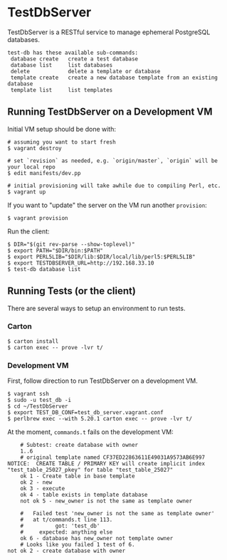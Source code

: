 # TestDbServer

TestDbServer is a RESTful service to manage ephemeral PostgreSQL databases.

```
test-db has these available sub-commands:
 database create   create a test database
 database list     list databases
 delete            delete a template or database
 template create   create a new database template from an existing database
 template list     list templates
```

## Running TestDbServer on a Development VM

Initial VM setup should be done with:

```
# assuming you want to start fresh
$ vagrant destroy

# set `revision` as needed, e.g. `origin/master`, `origin` will be your local repo
$ edit manifests/dev.pp

# initial provisioning will take awhile due to compiling Perl, etc.
$ vagrant up
```

If you want to "update" the server on the VM run another `provision`:

```
$ vagrant provision
```

Run the client:

```
$ DIR="$(git rev-parse --show-toplevel)"
$ export PATH="$DIR/bin:$PATH"
$ export PERL5LIB="$DIR/lib:$DIR/local/lib/perl5:$PERL5LIB"
$ export TESTDBSERVER_URL=http://192.168.33.10
$ test-db database list
```

## Running Tests (or the client)

There are several ways to setup an environment to run tests.

### Carton

```
$ carton install
$ carton exec -- prove -lvr t/
```

### Development VM

First, follow direction to run TestDbServer on a development VM.

```
$ vagrant ssh
$ sudo -u test_db -i
$ cd ~/TestDbServer
$ export TEST_DB_CONF=test_db_server.vagrant.conf
$ perlbrew exec --with 5.20.1 carton exec -- prove -lvr t/
```

At the moment, `commands.t` fails on the development VM:

```
    # Subtest: create database with owner
    1..6
    # original template named CF37ED22863611E49031A9573AB6E997
NOTICE:  CREATE TABLE / PRIMARY KEY will create implicit index "test_table_25027_pkey" for table "test_table_25027"
    ok 1 - Create table in base template
    ok 2 - new
    ok 3 - execute
    ok 4 - table exists in template database
    not ok 5 - new_owner is not the same as template owner

    #   Failed test 'new_owner is not the same as template owner'
    #   at t/commands.t line 113.
    #          got: 'test_db'
    #     expected: anything else
    ok 6 - database has new_owner not template owner
    # Looks like you failed 1 test of 6.
not ok 2 - create database with owner
```
